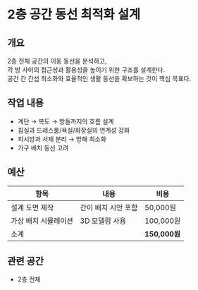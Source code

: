 # 2층 공간 동선 최적화 설계

## 개요
2층 전체 공간의 이동 동선을 분석하고,  
각 방 사이의 접근성과 활용성을 높이기 위한 구조를 설계한다.  
공간 간 간섭 최소화와 효율적인 생활 동선을 확보하는 것이 핵심 목표다.

## 작업 내용
- 계단 → 복도 → 방들까지의 흐름 설계
- 침실과 드레스룸/욕실/화장실의 연계성 강화
- 피시방과 서재 분리 → 방해 최소화
- 가구 배치 동선 고려

## 예산

| 항목 | 내용 | 비용 |
|------|------|------|
| 설계 도면 제작 | 간이 배치 시안 포함 | 50,000원 |
| 가상 배치 시뮬레이션 | 3D 모델링 사용 | 100,000원 |
| 소계 |  | **150,000원** |

## 관련 공간
- 2층 전체
